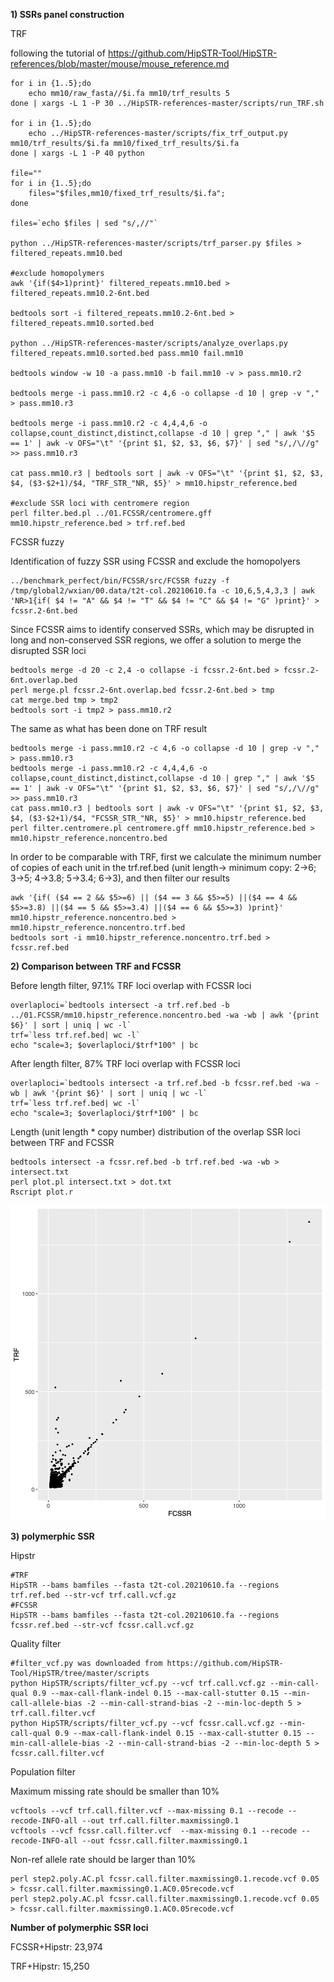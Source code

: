 **1) SSRs panel construction**

TRF 

following the tutorial of https://github.com/HipSTR-Tool/HipSTR-references/blob/master/mouse/mouse_reference.md
```
for i in {1..5};do
	echo mm10/raw_fasta//$i.fa mm10/trf_results 5
done | xargs -L 1 -P 30 ../HipSTR-references-master/scripts/run_TRF.sh

for i in {1..5};do 
	echo ../HipSTR-references-master/scripts/fix_trf_output.py mm10/trf_results/$i.fa mm10/fixed_trf_results/$i.fa
done | xargs -L 1 -P 40 python

file=""
for i in {1..5};do
	files="$files,mm10/fixed_trf_results/$i.fa";
done

files=`echo $files | sed "s/,//"`

python ../HipSTR-references-master/scripts/trf_parser.py $files > filtered_repeats.mm10.bed

#exclude homopolymers
awk '{if($4>1)print}' filtered_repeats.mm10.bed > filtered_repeats.mm10.2-6nt.bed

bedtools sort -i filtered_repeats.mm10.2-6nt.bed > filtered_repeats.mm10.sorted.bed

python ../HipSTR-references-master/scripts/analyze_overlaps.py filtered_repeats.mm10.sorted.bed pass.mm10 fail.mm10

bedtools window -w 10 -a pass.mm10 -b fail.mm10 -v > pass.mm10.r2

bedtools merge -i pass.mm10.r2 -c 4,6 -o collapse -d 10 | grep -v "," > pass.mm10.r3

bedtools merge -i pass.mm10.r2 -c 4,4,4,6 -o collapse,count_distinct,distinct,collapse -d 10 | grep "," | awk '$5 == 1' | awk -v OFS="\t" '{print $1, $2, $3, $6, $7}' | sed "s/,/\//g" >> pass.mm10.r3

cat pass.mm10.r3 | bedtools sort | awk -v OFS="\t" '{print $1, $2, $3, $4, ($3-$2+1)/$4, "TRF_STR_"NR, $5}' > mm10.hipstr_reference.bed

#exclude SSR loci with centromere region
perl filter.bed.pl ../01.FCSSR/centromere.gff mm10.hipstr_reference.bed > trf.ref.bed
```

FCSSR fuzzy

Identification of fuzzy SSR using FCSSR and exclude the homopolyers

```
../benchmark_perfect/bin/FCSSR/src/FCSSR fuzzy -f /tmp/global2/wxian/00.data/t2t-col.20210610.fa -c 10,6,5,4,3,3 | awk 'NR>1{if( $4 != "A" && $4 != "T" && $4 != "C" && $4 != "G" )print}' > fcssr.2-6nt.bed 
```

Since FCSSR aims to identify conserved SSRs, which may be disrupted in long and non-conserved SSR regions, we offer a solution to merge the disrupted SSR loci
```
bedtools merge -d 20 -c 2,4 -o collapse -i fcssr.2-6nt.bed > fcssr.2-6nt.overlap.bed
perl merge.pl fcssr.2-6nt.overlap.bed fcssr.2-6nt.bed > tmp
cat merge.bed tmp > tmp2
bedtools sort -i tmp2 > pass.mm10.r2
```

The same as what has been done on TRF result
```
bedtools merge -i pass.mm10.r2 -c 4,6 -o collapse -d 10 | grep -v "," > pass.mm10.r3
bedtools merge -i pass.mm10.r2 -c 4,4,4,6 -o collapse,count_distinct,distinct,collapse -d 10 | grep "," | awk '$5 == 1' | awk -v OFS="\t" '{print $1, $2, $3, $6, $7}' | sed "s/,/\//g" >> pass.mm10.r3
cat pass.mm10.r3 | bedtools sort | awk -v OFS="\t" '{print $1, $2, $3, $4, ($3-$2+1)/$4, "FCSSR_STR_"NR, $5}' > mm10.hipstr_reference.bed
perl filter.centromere.pl centromere.gff mm10.hipstr_reference.bed > mm10.hipstr_reference.noncentro.bed
```
In order to be comparable with TRF, first we calculate the minimum number of copies of each unit in the trf.ref.bed (unit length-> minimum copy: 2->6; 3->5; 4->3.8; 5->3.4; 6->3), and then filter our results
```
awk '{if( ($4 == 2 && $5>=6) || ($4 == 3 && $5>=5) ||($4 == 4 && $5>=3.8) ||($4 == 5 && $5>=3.4) ||($4 == 6 && $5>=3) )print}' mm10.hipstr_reference.noncentro.bed > mm10.hipstr_reference.noncentro.trf.bed
bedtools sort -i mm10.hipstr_reference.noncentro.trf.bed > fcssr.ref.bed
```


**2) Comparison between TRF and FCSSR**

Before length filter, 97.1% TRF loci overlap with FCSSR loci
```
overlaploci=`bedtools intersect -a trf.ref.bed -b ../01.FCSSR/mm10.hipstr_reference.noncentro.bed -wa -wb | awk '{print $6}' | sort | uniq | wc -l`
trf=`less trf.ref.bed| wc -l`
echo "scale=3; $overlaploci/$trf*100" | bc
```

After length filter, 87% TRF loci overlap with FCSSR loci
```
overlaploci=`bedtools intersect -a trf.ref.bed -b fcssr.ref.bed -wa -wb | awk '{print $6}' | sort | uniq | wc -l`
trf=`less trf.ref.bed| wc -l`
echo "scale=3; $overlaploci/$trf*100" | bc
```

Length (unit length * copy number) distribution of the overlap SSR loci between TRF and FCSSR
```
bedtools intersect -a fcssr.ref.bed -b trf.ref.bed -wa -wb > intersect.txt
perl plot.pl intersect.txt > dot.txt
Rscript plot.r
```

![image](https://github.com/Wenfei-Xian/FCSSR/blob/main/benchmark/Fuzzy/length%20distribution.png)

**3) polymerphic SSR**

Hipstr
```
#TRF
HipSTR --bams bamfiles --fasta t2t-col.20210610.fa --regions trf.ref.bed --str-vcf trf.call.vcf.gz
#FCSSR
HipSTR --bams bamfiles --fasta t2t-col.20210610.fa --regions fcssr.ref.bed --str-vcf fcssr.call.vcf.gz
```
Quality filter
```
#filter_vcf.py was downloaded from https://github.com/HipSTR-Tool/HipSTR/tree/master/scripts
python HipSTR/scripts/filter_vcf.py --vcf trf.call.vcf.gz --min-call-qual 0.9 --max-call-flank-indel 0.15 --max-call-stutter 0.15 --min-call-allele-bias -2 --min-call-strand-bias -2 --min-loc-depth 5 > trf.call.filter.vcf
python HipSTR/scripts/filter_vcf.py --vcf fcssr.call.vcf.gz --min-call-qual 0.9 --max-call-flank-indel 0.15 --max-call-stutter 0.15 --min-call-allele-bias -2 --min-call-strand-bias -2 --min-loc-depth 5 > fcssr.call.filter.vcf
```
Population filter

Maximum missing rate should be smaller than 10%
```
vcftools --vcf trf.call.filter.vcf --max-missing 0.1 --recode --recode-INFO-all --out trf.call.filter.maxmissing0.1
vcftools --vcf fcssr.call.filter.vcf  --max-missing 0.1 --recode --recode-INFO-all --out fcssr.call.filter.maxmissing0.1
```
Non-ref allele rate should be larger than 10%
```
perl step2.poly.AC.pl fcssr.call.filter.maxmissing0.1.recode.vcf 0.05 > fcssr.call.filter.maxmissing0.1.AC0.05recode.vcf
perl step2.poly.AC.pl fcssr.call.filter.maxmissing0.1.recode.vcf 0.05 > fcssr.call.filter.maxmissing0.1.AC0.05recode.vcf

```

**Number of polymerphic SSR loci**

FCSSR+Hipstr: 23,974

TRF+Hipstr: 15,250
